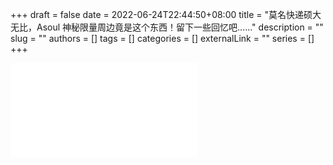 +++ 
draft = false
date = 2022-06-24T22:44:50+08:00
title = "莫名快递硕大无比，Asoul 神秘限量周边竟是这个东西！留下一些回忆吧……"
description = ""
slug = ""
authors = []
tags = []
categories = []
externalLink = ""
series = []
+++

<iframe src="//player.bilibili.com/player.html?aid=512760432&bvid=BV1o3411c7PU&cid=754670465&page=1" scrolling="no" border="0" frameborder="no" framespacing="0" allowfullscreen="true"> </iframe>
